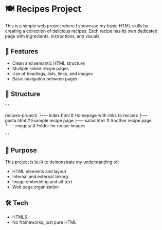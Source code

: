 # 🍽️ Recipes Project

This is a simple web project where I showcase my basic HTML skills by creating a collection of delicious recipes. Each recipe has its own dedicated page with ingredients, instructions, and visuals.

## 🚀 Features

- Clean and semantic HTML structure  
- Multiple linked recipe pages  
- Use of headings, lists, links, and images  
- Basic navigation between pages  

## 📁 Structure

'''

recipes-project/
├── index.html        # Homepage with links to recipes
├── pasta.html        # Example recipe page
├── salad.html        # Another recipe page
└── images/           # Folder for recipe images

'''

## 🎯 Purpose

This project is built to demonstrate my understanding of:

- HTML elements and layout  
- Internal and external linking  
- Image embedding and alt text  
- Web page organization

## 🛠️ Tech

- HTML5  
- No frameworks, just pure HTML

